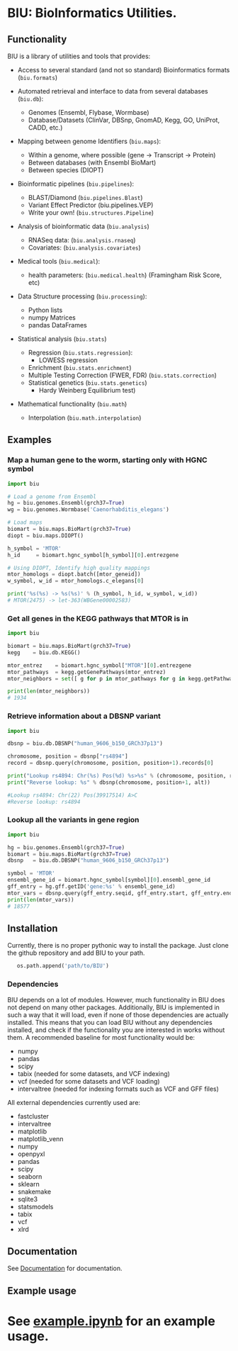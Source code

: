 # BIU: BioInformatics Utilities.

## Functionality

BIU is a library of utilities and tools that provides:

  * Access to several standard (and not so standard) Bioinformatics formats (`biu.formats`)

  * Automated retrieval and interface to data from several databases (`biu.db`):
    * Genomes (Ensembl, Flybase, Wormbase)
    * Database/Datasets (ClinVar, DBSnp, GnomAD, Kegg, GO, UniProt, CADD, etc.)

  * Mapping between genome Identifiers (`biu.maps`):
    * Within a genome, where possible (gene -> Transcript -> Protein)
    * Between databases (with Ensembl BioMart)
    * Between species (DIOPT)

  * Bioinformatic pipelines (`biu.pipelines`):
    * BLAST/Diamond (`biu.pipelines.Blast`)
    * Variant Effect Predictor (biu.pipelines.VEP)
    * Write your own! (`biu.structures.Pipeline`)

  * Analysis of bioinformatic data (`biu.analysis`)
    * RNASeq data: (`biu.analysis.rnaseq`)
    * Covariates: (`biu.analysis.covariates`)

  * Medical tools (`biu.medical`):
    * health parameters: (`biu.medical.health`) (Framingham Risk Score, etc)

  * Data Structure processing (`biu.processing`):
    * Python lists
    * numpy Matrices
    * pandas DataFrames
   
  * Statistical analysis (`biu.stats`)
    * Regression (`biu.stats.regression`):
      * LOWESS regression
    * Enrichment (`biu.stats.enrichment`)
    * Multiple Testing Correction (FWER, FDR) (`biu.stats.correction`)
    * Statistical genetics (`biu.stats.genetics`)
      * Hardy Weinberg Equilibrium test)

  * Mathematical functionality (`biu.math`)
    * Interpolation (`biu.math.interpolation`)

## Examples

### Map a human gene to the worm, starting only with HGNC symbol
   ```python
   import biu
   
   # Load a genome from Ensembl
   hg = biu.genomes.Ensembl(grch37=True)
   wg = biu.genomes.Wormbase('Caenorhabditis_elegans')
   
   # Load maps
   biomart = biu.maps.BioMart(grch37=True)
   diopt = biu.maps.DIOPT()
   
   h_symbol = 'MTOR'
   h_id     = biomart.hgnc_symbol[h_symbol][0].entrezgene
   
   # Using DIOPT, Identify high quality mappings
   mtor_homologs = diopt.batch([mtor_geneid])
   w_symbol, w_id = mtor_homologs.c_elegans[0]
   
   print('%s(%s) -> %s(%s)' % (h_symbol, h_id, w_symbol, w_id))
   # MTOR(2475) -> let-363(WBGene00002583)
   ```

### Get all genes in the KEGG pathways that MTOR is in
   ```python
   import biu
   
   biomart = biu.maps.BioMart(grch37=True)
   kegg    = biu.db.KEGG()
   
   mtor_entrez    = biomart.hgnc_symbol["MTOR"][0].entrezgene
   mtor_pathways  = kegg.getGenePathways(mtor_entrez)
   mtor_neighbors = set([ g for p in mtor_pathways for g in kegg.getPathwayGeneIDs(p) ])
   
   print(len(mtor_neighbors))
   # 1934
   ```

### Retrieve information about a DBSNP variant
  ```python
  import biu

  dbsnp = biu.db.DBSNP("human_9606_b150_GRCh37p13")
  
  chromosome, position = dbsnp["rs4894"]
  record = dbsnp.query(chromosome, position, position+1).records[0]
  
  print("Lookup rs4894: Chr(%s) Pos(%d) %s>%s" % (chromosome, position, record.REF, record.ALT[0] ))
  print("Reverse lookup: %s" % dbsnp(chromosome, position+1, alt))
  
  #Lookup rs4894: Chr(22) Pos(39917514) A>C
  #Reverse lookup: rs4894
  ```

### Lookup all the variants in gene region
   ```python
   import biu
   
   hg = biu.genomes.Ensembl(grch37=True)
   biomart = biu.maps.BioMart(grch37=True)
   dbsnp   = biu.db.DBSNP("human_9606_b150_GRCh37p13")
   
   symbol = 'MTOR'
   ensembl_gene_id = biomart.hgnc_symbol[symbol][0].ensembl_gene_id
   gff_entry = hg.gff.getID('gene:%s' % ensembl_gene_id)
   mtor_vars = dbsnp.query(gff_entry.seqid, gff_entry.start, gff_entry.end)
   print(len(mtor_vars))
   # 18577
   ```

## Installation    

Currently, there is no proper pythonic way to install the package.
Just clone the github repository and add BIU to your path.
  ```python
     os.path.append('path/to/BIU')
  ```

### Dependencies

BIU depends on a lot of modules.
However, much functionality in BIU does not depend on many other packages.
Additionally, BIU is implemented in such a way that it will load, even if none of those dependencies are actually installed.
This means that you can load BIU without any dependencies installed, and check if the functionality you are interested in works without them.
A recommended baseline for most functionality would be:
  * numpy
  * pandas
  * scipy
  * tabix (needed for some datasets, and VCF indexing)
  * vcf (needed for some datasets and VCF loading)
  * intervaltree (needed for indexing formats such as VCF and GFF files)

All external dependencies currently used are:
  * fastcluster
  * intervaltree
  * matplotlib
  * matplotlib_venn
  * numpy
  * openpyxl
  * pandas
  * scipy
  * seaborn
  * sklearn
  * snakemake
  * sqlite3
  * statsmodels
  * tabix
  * vcf
  * xlrd

## Documentation

See [Documentation](docs#biu-documentation) for documentation.

## Example usage

See [example.ipynb](docs/example.ipynb) for an example usage.
=======
